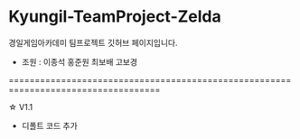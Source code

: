 # Kyungil-TeamProject-Zelda

경일게임아카데미 팀프로젝트 깃허브 페이지입니다.

* 조원 : 이종석 홍준원 최보배 고보경

===================================================================================

☆ V1.1

* 디폴트 코드 추가
